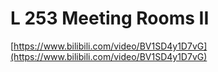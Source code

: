 # L 253 Meeting Rooms II
 
[https://www.bilibili.com/video/BV1SD4y1D7vG](https://www.bilibili.com/video/BV1SD4y1D7vG)